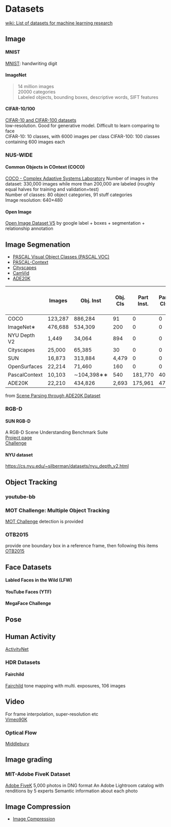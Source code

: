 # Datasets
[wiki: List of datasets for machine learning research](https://en.wikipedia.org/wiki/List_of_datasets_for_machine-learning_research)
## Image
#### MNIST
[MNIST](http://yann.lecun.com/exdb/mnist/): handwriting digit
#### ImageNet
>14 million images  
20000 categories  
Labeled objects, bounding boxes, descriptive words, SIFT features  
#### CIFAR-10/100
[CIFAR-10 and CIFAR-100 datasets](https://www.cs.toronto.edu/~kriz/cifar.html)  
low-resolution. Good for generative model. Difficult to learn comparing to face  
CIFAR-10: 10 classes, with 6000 images per class
CIFAR-100: 100 classes containing 600 images each
### NUS-WIDE

#### Common Objects in COntext (COCO)
[COCO - Complex Adaptive Systems Laboratory](http://complexity.cecs.ucf.edu/coco/)
Number of images in the dataset: 330,000 images while more than 200,000 are labeled (roughly equal halves for training and validation+test)  
Number of classes: 80 object categories, 91 stuff categories  
Image resolution: 640×480

#### Open Image
[Open Image Dataset V5](https://storage.googleapis.com/openimages/web/index.html) by google
label + boxes + segmentation + relationship annotation

## Image Segmenation 
* [PASCAL Visual Object Classes (PASCAL VOC)](http://host.robots.ox.ac.uk/pascal/VOC/)
* [PASCAL-Context](https://cs.stanford.edu/~roozbeh/pascal-context/)
* [Cityscapes](https://www.cityscapes-dataset.com/)
* [CamVid](http://mi.eng.cam.ac.uk/research/projects/VideoRec/CamVid/)
* [ADE20K](https://groups.csail.mit.edu/vision/datasets/ADE20K/)

|             |Images  |Obj. Inst   |Obj. Cls|Part Inst.|Part Cls|Obj. Cls. per Img|
|-------------|--------|------------|--------|--------|-----|-----|
|COCO         |123,287 |  886,284   |      91|       0|    0|  3.5|
|ImageNet∗    |476,688 |  534,309   |     200|       0|    0|  1.7|
|NYU Depth V2 |  1,449 |   34,064   |     894|       0|    0| 14.1|
|Cityscapes   | 25,000 |   65,385   |      30|       0|    0| 12.2|
|SUN          | 16,873 |  313,884   |   4,479|       0|    0|  9.8|
|OpenSurfaces | 22,214 |   71,460   |     160|       0|    0|  N/A|
|PascalContext| 10,103 | ∼104,398∗∗ |     540| 181,770|   40|  5.1|
|ADE20K       | 22,210 |  434,826   |   2,693| 175,961|  476|  9.9|
from [Scene Parsing through ADE20K Dataset](http://people.csail.mit.edu/bzhou/publication/scene-parse-camera-ready.pdf)

### RGB-D  
#### SUN RGB-D
A RGB-D Scene Understanding Benchmark Suite  
[Project page](http://rgbd.cs.princeton.edu/)  
[Challenge](http://rgbd.cs.princeton.edu/challenge.html)  

#### NYU dataset
https://cs.nyu.edu/~silberman/datasets/nyu_depth_v2.html

## Object Tracking
### youtube-bb
### MOT Challenge: Multiple Object Tracking
[MOT Challenge](https://motchallenge.net/)
detection is provided
### OTB2015
provide one boundary box in a reference frame, then following this items
[OTB2015](http://cvlab.hanyang.ac.kr/tracker_benchmark/datasets.html)
## Face Datasets
#### Labled Faces in the Wild (LFW)
#### YouTube Faces (YTF)
#### MegaFace Challenge

## Pose
## Human Activity
[ActivityNet](http://activity-net.org/)

### HDR Datasets
#### Fairchild
[Fairchild](http://rit-mcsl.org/fairchild//HDR.html)
tone mapping with multi. exposures, 106 images

## Video
For frame interpolation, super-resolution etc  
[Vimeo90K](http://toflow.csail.mit.edu/)
### Optical Flow
[Middlebury](http://vision.middlebury.edu/flow/data/)

## Image grading
### MIT-Adobe FiveK Dataset
[Adobe FiveK](https://data.csail.mit.edu/graphics/fivek/)
5,000 photos in DNG format
An Adobe Lightroom catalog with renditions by 5 experts
Semantic information about each photo

## Image Compression
* [Image Cpmpression](https://www.compression.cc/)
